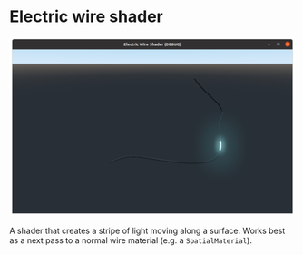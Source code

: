 # Electric wire shader

![Screenshot](./screenshot.png?raw=true)

A shader that creates a stripe of light moving along a surface.
Works best as a next pass to a normal wire material (e.g. a `SpatialMaterial`).

